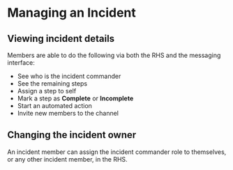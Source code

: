 # Managing an Incident

## Viewing incident details

Members are able to do the following via both the RHS and the messaging interface:
- See who is the incident commander
- See the remaining steps
- Assign a step to self
- Mark a step as **Complete** or **Incomplete**
- Start an automated action
- Invite new members to the channel



## Changing the incident owner

An incident member can assign the incident commander role to themselves, or any other incident member, in the RHS.
